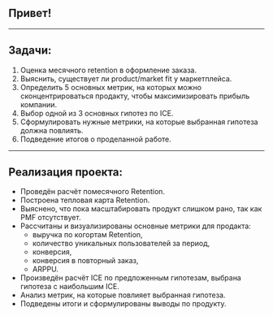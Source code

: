 ## **Привет!**

<hr>

## **Задачи**:
1. Оценка месячного retention в оформление заказа.
2. Выяснить, существует ли product/market fit у маркетплейса.
3. Определить 5 основных метрик, на которых можно сконцентрироваться продакту, чтобы максимизировать прибыль компании.
4. Выбор одной из 3 основных гипотез по ICE.
5. Сформулировать нужные метрики, на которые выбранная гипотеза должна повлиять.
6. Подведение итогов о проделанной работе.

<hr>

## **Реализация проекта**:
* Проведён расчёт помесячного Retention. 
* Построена тепловая карта Retention.
* Выяснено, что пока масштабировать продукт слишком рано, так как PMF отсутствует.
* Рассчитаны и визуализированы основные метрики для продакта:
  - выручка по когортам Retention,
  - количество уникальных пользователей за период,
  - конверсия,
  - конверсия в повторный заказ,
  - ARPPU.
* Произведён расчёт ICE по предложенным гипотезам, выбрана гипотеза с наибольшим ICE.
* Анализ метрик, на которые повлияет выбранная гипотеза.
* Подведены итоги и сформулированы выводы по продукту.
